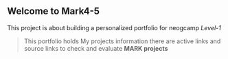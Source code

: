 ## Welcome to Mark4-5

This project is about building a personalized portfolio for neogcamp  _Level-1_

>This portfolio holds My projects information there are active links and source links to check and evaluate **MARK projects**

